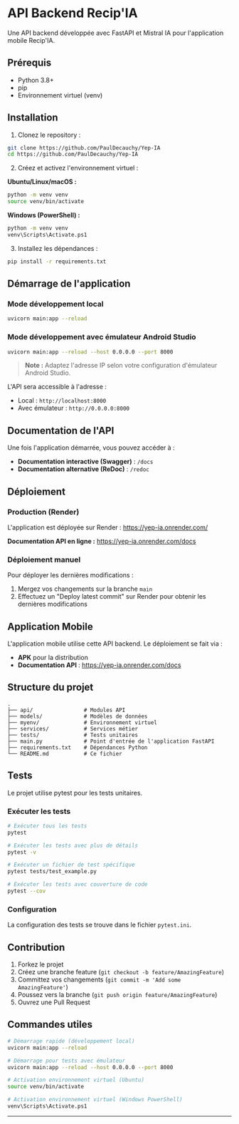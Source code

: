 # API Backend Recip'IA

Une API backend développée avec FastAPI et Mistral IA pour l'application mobile Recip'IA.

## Prérequis

- Python 3.8+
- pip
- Environnement virtuel (venv)

## Installation

1. Clonez le repository :
```bash
git clone https://github.com/PaulDecauchy/Yep-IA
cd https://github.com/PaulDecauchy/Yep-IA
```

2. Créez et activez l'environnement virtuel :

**Ubuntu/Linux/macOS :**
```bash
python -m venv venv
source venv/bin/activate
```

**Windows (PowerShell) :**
```bash
python -m venv venv
venv\Scripts\Activate.ps1
```

3. Installez les dépendances :
```bash
pip install -r requirements.txt
```

## Démarrage de l'application

### Mode développement local
```bash
uvicorn main:app --reload
```

### Mode développement avec émulateur Android Studio
```bash
uvicorn main:app --reload --host 0.0.0.0 --port 8000
```

> **Note :** Adaptez l'adresse IP selon votre configuration d'émulateur Android Studio.

L'API sera accessible à l'adresse :
- Local : `http://localhost:8000`
- Avec émulateur : `http://0.0.0.0:8000`

## Documentation de l'API

Une fois l'application démarrée, vous pouvez accéder à :
- **Documentation interactive (Swagger)** : `/docs`
- **Documentation alternative (ReDoc)** : `/redoc`

## Déploiement

### Production (Render)
L'application est déployée sur Render : https://yep-ia.onrender.com/

**Documentation API en ligne :** https://yep-ia.onrender.com/docs

### Déploiement manuel
Pour déployer les dernières modifications :
1. Mergez vos changements sur la branche `main`
2. Effectuez un "Deploy latest commit" sur Render pour obtenir les dernières modifications

## Application Mobile

L'application mobile utilise cette API backend. Le déploiement se fait via :
- **APK** pour la distribution
- **Documentation API** : https://yep-ia.onrender.com/docs

## Structure du projet

```
.
├── api/                # Modules API
├── models/             # Modèles de données
├── myenv/              # Environnement virtuel
├── services/           # Services métier
├── tests/              # Tests unitaires
├── main.py             # Point d'entrée de l'application FastAPI
├── requirements.txt    # Dépendances Python
└── README.md           # Ce fichier
```

## Tests

Le projet utilise pytest pour les tests unitaires.

### Exécuter les tests

```bash
# Exécuter tous les tests
pytest

# Exécuter les tests avec plus de détails
pytest -v

# Exécuter un fichier de test spécifique
pytest tests/test_example.py

# Exécuter les tests avec couverture de code
pytest --cov
```

### Configuration

La configuration des tests se trouve dans le fichier `pytest.ini`.

## Contribution

1. Forkez le projet
2. Créez une branche feature (`git checkout -b feature/AmazingFeature`)
3. Committez vos changements (`git commit -m 'Add some AmazingFeature'`)
4. Poussez vers la branche (`git push origin feature/AmazingFeature`)
5. Ouvrez une Pull Request


## Commandes utiles

```bash
# Démarrage rapide (développement local)
uvicorn main:app --reload

# Démarrage pour tests avec émulateur
uvicorn main:app --reload --host 0.0.0.0 --port 8000

# Activation environnement virtuel (Ubuntu)
source venv/bin/activate

# Activation environnement virtuel (Windows PowerShell)
venv\Scripts\Activate.ps1
```

---
